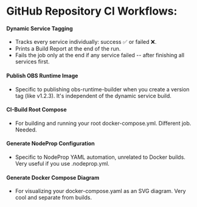 # GitHub Repository CI Workflows:

#### Dynamic Service Tagging

- Tracks every service individually: success ✅ or failed ❌.
- Prints a Build Report at the end of the run.
- Fails the job only at the end if any service failed -- after finishing all services first.
	
#### Publish OBS Runtime Image

- Specific to publishing obs-runtime-builder when you create a version tag (like v1.2.3). It's independent of the dynamic service build.

#### CI-Build Root Compose

- For building and running your root docker-compose.yml. Different job. Needed.

#### Generate NodeProp Configuration

- Specific to NodeProp YAML automation, unrelated to Docker builds. Very useful if you use .nodeprop.yml.

#### Generate Docker Compose Diagram

- For visualizing your docker-compose.yaml as an SVG diagram. Very cool and separate from builds.
